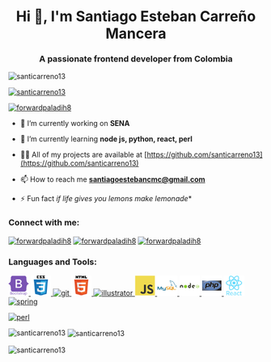 <h1 align="center">Hi 👋, I'm Santiago Esteban Carreño Mancera</h1>
<h3 align="center">A passionate frontend developer from Colombia</h3>

<p align="left"> <img src="https://komarev.com/ghpvc/?username=santicarreno13&label=Profile%20views&color=0fc72e&style=plastic" alt="santicarreno13" /> </p>

<p align="left"> <a href="https://github.com/ryo-ma/github-profile-trophy"><img src="https://github-profile-trophy.vercel.app/?username=santicarreno13" alt="santicarreno13" /></a> </p>

<p align="left"> <a href="https://twitter.com/forwardpaladih8" target="blank"><img src="https://img.shields.io/twitter/follow/forwardpaladih8?logo=twitter&style=for-the-badge" alt="forwardpaladih8" /></a> </p>

- 🔭 I’m currently working on **SENA**

- 🌱 I’m currently learning **node js, python, react, perl**

- 👨‍💻 All of my projects are available at [https://github.com/santicarreno13](https://github.com/santicarreno13)

- 📫 How to reach me **santiagoestebancmc@gmail.com**

- ⚡ Fun fact *if life gives you lemons make lemonade**

<h3 align="left">Connect with me:</h3>
<p align="left">
<a href="https://twitter.com/forwardpaladih8" target="blank"><img align="center" src="https://raw.githubusercontent.com/rahuldkjain/github-profile-readme-generator/master/src/images/icons/Social/twitter.svg" alt="forwardpaladih8" height="30" width="40" /></a>
<a href="https://instagram.com/forwardpaladih8" target="blank"><img align="center" src="https://raw.githubusercontent.com/rahuldkjain/github-profile-readme-generator/master/src/images/icons/Social/instagram.svg" alt="forwardpaladih8" height="30" width="40" /></a>
<a href="https://www.youtube.com/c/forwardpaladih8" target="blank"><img align="center" src="https://raw.githubusercontent.com/rahuldkjain/github-profile-readme-generator/master/src/images/icons/Social/youtube.svg" alt="forwardpaladih8" height="30" width="40" /></a>
</p>

<h3 align="left">Languages and Tools:</h3>
<p align="left"> <a href="https://getbootstrap.com" target="_blank" rel="noreferrer"> <img src="https://raw.githubusercontent.com/devicons/devicon/master/icons/bootstrap/bootstrap-plain-wordmark.svg" alt="bootstrap" width="40" height="40"/> </a> <a href="https://www.w3schools.com/css/" target="_blank" rel="noreferrer"> <img src="https://raw.githubusercontent.com/devicons/devicon/master/icons/css3/css3-original-wordmark.svg" alt="css3" width="40" height="40"/> </a> <a href="https://git-scm.com/" target="_blank" rel="noreferrer"> <img src="https://www.vectorlogo.zone/logos/git-scm/git-scm-icon.svg" alt="git" width="40" height="40"/> </a> <a href="https://www.w3.org/html/" target="_blank" rel="noreferrer"> <img src="https://raw.githubusercontent.com/devicons/devicon/master/icons/html5/html5-original-wordmark.svg" alt="html5" width="40" height="40"/> </a> <a href="https://www.adobe.com/in/products/illustrator.html" target="_blank" rel="noreferrer"> <img src="https://www.vectorlogo.zone/logos/adobe_illustrator/adobe_illustrator-icon.svg" alt="illustrator" width="40" height="40"/> </a> <a href="https://developer.mozilla.org/en-US/docs/Web/JavaScript" target="_blank" rel="noreferrer"> <img src="https://raw.githubusercontent.com/devicons/devicon/master/icons/javascript/javascript-original.svg" alt="javascript" width="40" height="40"/> </a> <a href="https://www.mysql.com/" target="_blank" rel="noreferrer"> <img src="https://raw.githubusercontent.com/devicons/devicon/master/icons/mysql/mysql-original-wordmark.svg" alt="mysql" width="40" height="40"/> </a> <a href="https://nodejs.org" target="_blank" rel="noreferrer"> <img src="https://raw.githubusercontent.com/devicons/devicon/master/icons/nodejs/nodejs-original-wordmark.svg" alt="nodejs" width="40" height="40"/> </a> <a href="https://www.php.net" target="_blank" rel="noreferrer"> <img src="https://raw.githubusercontent.com/devicons/devicon/master/icons/php/php-original.svg" alt="php" width="40" height="40"/> </a> <a href="https://reactjs.org/" target="_blank" rel="noreferrer"> <img src="https://raw.githubusercontent.com/devicons/devicon/master/icons/react/react-original-wordmark.svg" alt="react" width="40" height="40"/> </a> <a href="https://spring.io/" target="_blank" rel="noreferrer"> <img src="https://www.vectorlogo.zone/logos/springio/springio-icon.svg" alt="spring" width="40" height="40"/> </a> </p>
<p align="left"> <a href="https://www.perl.org/" target="_blank" rel="noreferrer"> <img src="https://api.iconify.design/logos-perl.svg" alt="perl" width="40" height="40"/> </a> </p>


<p><img align="left" src="https://github-readme-stats.vercel.app/api/top-langs?username=santicarreno13&show_icons=true&bg_color=2cddc8&locale=en&layout=compact" alt="santicarreno13" /></p>

<p>&nbsp;<img align="center" src="https://github-readme-stats.vercel.app/api?username=santicarreno13&show_icons=true&theme=dark&bg_color=7f00ad&locale=en" alt="santicarreno13" /></p>

<p><img align="center" src="https://github-readme-streak-stats.herokuapp.com/?user=santicarreno13&theme=highcontrast" alt="santicarreno13" /></p>
